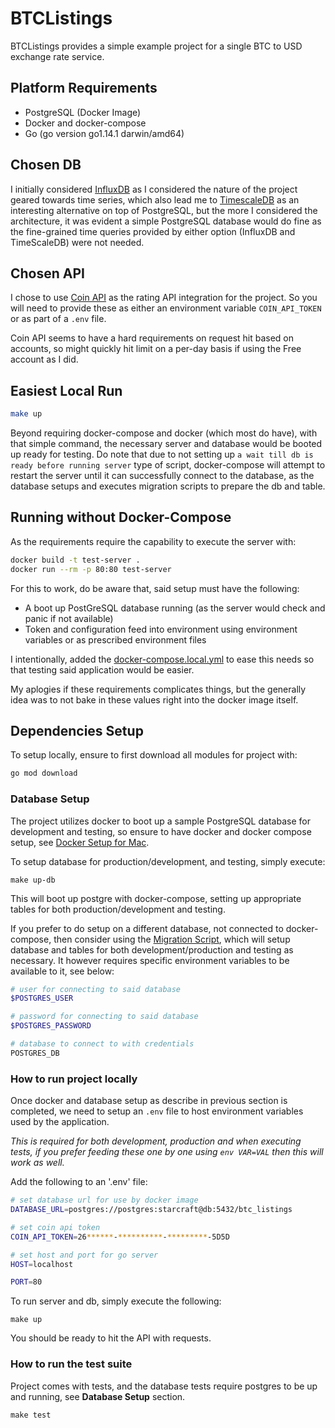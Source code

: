 # BTCListings
BTCListings provides a simple example project for a single BTC to USD exchange rate service.

## Platform Requirements

- PostgreSQL (Docker Image)
- Docker and docker-compose
- Go (go version go1.14.1 darwin/amd64)

## Chosen DB

I initially considered [InfluxDB](https://www.influxdata.com/) as I considered the nature of the project
geared towards time series, which also lead me to [TimescaleDB](https://www.timescale.com/) as an interesting alternative
on top of PostgreSQL, but the more I considered the architecture, it was evident a simple PostgreSQL database
would do fine as the fine-grained time queries provided by either option (InfluxDB and TimeScaleDB) were not needed.

## Chosen API

I chose to use [Coin API](https://www.coinapi.io/) as the rating API integration for 
the project. So you will need to provide these as either an environment variable `COIN_API_TOKEN`
or as part of a `.env` file.

Coin API seems to have a hard requirements on request hit based on accounts, so might quickly hit limit
on a per-day basis if using the Free account as I did.

## Easiest Local Run

```bash
make up
```

Beyond requiring docker-compose and docker (which most do have), with that simple command,
the necessary server and database would be booted up ready for testing. Do note that due to 
not setting up `a wait till db is ready before running server` type of script, docker-compose will
attempt to restart the server until it can successfully connect to the database, as the database
setups and executes migration scripts to prepare the db and table.

## Running without Docker-Compose

As the requirements require the capability to execute the server with: 

```bash
docker build -t test-server .
docker run --rm -p 80:80 test-server
```

For this to work, do be aware that, said setup must have the following:

- A boot up PostGreSQL database running (as the server would check and panic if not available)
- Token and configuration feed into environment using environment variables or as prescribed environment files

I intentionally, added the [docker-compose.local.yml](./docker-compose.local.yml) to ease this needs so that testing
said application would be easier.

My aplogies if these requirements complicates things, but the generally idea was to not bake in these values right into
the docker image itself.

## Dependencies Setup
To setup locally, ensure to first download all modules for project with:

```bash
go mod download
```

### Database Setup 

The project utilizes docker to boot up a sample PostgreSQL database for development
and testing, so ensure to have docker and docker compose setup, see [Docker Setup for Mac](https://docs.docker.com/docker-for-mac/).

To setup database for production/development, and testing, simply execute:

```
make up-db
```

This will boot up postgre with docker-compose, setting up appropriate tables
for both production/development and testing.

If you prefer to do setup on a different database, not connected to docker-compose, then 
consider using the [Migration Script](./migrations/setup_db.sh), which will setup database and 
tables for both development/production and testing as necessary. It however requires specific 
environment variables to be available to it, see below:


```bash
# user for connecting to said database
$POSTGRES_USER

# password for connecting to said database
$POSTGRES_PASSWORD

# database to connect to with credentials
POSTGRES_DB
```

### How to run project locally

Once docker and database setup as describe in previous section is completed, we need to setup an `.env` file to host environment variables used by the application.

*This is required for both development, production and when executing tests, if you prefer feeding these one by one using `env VAR=VAL` then this will work as well.*

Add the following to an '.env' file:

```bash
# set database url for use by docker image
DATABASE_URL=postgres://postgres:starcraft@db:5432/btc_listings

# set coin api token 
COIN_API_TOKEN=26******-**********-*********-5D5D

# set host and port for go server
HOST=localhost

PORT=80
```

To run server and db, simply execute the following:

```
make up
```

You should be ready to hit the API with requests.

### How to run the test suite

Project comes with tests, and the database tests require postgres to be up and
running, see **Database Setup** section.

```
make test
```

